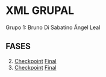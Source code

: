 # XML GRUPAL
Grupo 1: Bruno Di Sabatino Ángel Leal

## FASES

2.  [Checkpoint](fase2-checkpoint) [Final](fase2-checkpoint)
3.  [Checkpoint](fase3-checkpoint) [Final](fase3-checkpoint)
